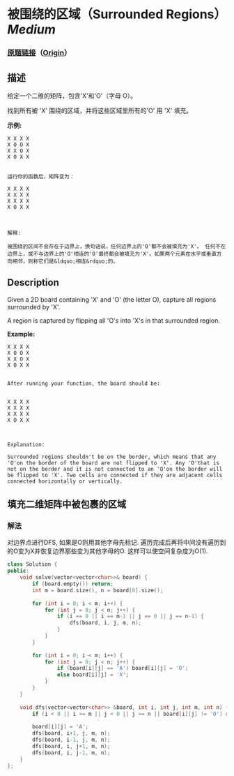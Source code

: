 # 被围绕的区域（Surrounded Regions）*Medium*
### [原题链接](https://leetcode-cn.com/problems/surrounded-regions)（[Origin](https://leetcode.com/problems/surrounded-regions)）
## 描述
给定一个二维的矩阵，包含'X'和'O'（字母 O）。

找到所有被 'X' 围绕的区域，并将这些区域里所有的'O' 用 'X' 填充。

**示例:**
```
X X X X
X O O X
X X O X
X O X X


运行你的函数后，矩阵变为：

X X X X
X X X X
X X X X
X O X X



解释:

被围绕的区间不会存在于边界上，换句话说，任何边界上的'O'都不会被填充为'X'。 任何不在边界上，或不与边界上的'O'相连的'O'最终都会被填充为'X'。如果两个元素在水平或垂直方向相邻，则称它们是&ldquo;相连&rdquo;的。
```

## Description
Given a 2D board containing 'X' and 'O' (the letter O), capture all regions surrounded by
 'X'.

A region is captured by flipping all 'O's into 'X's in that surrounded region.

**Example:**
```
X X X X
X O O X
X X O X
X O X X


After running your function, the board should be:


X X X X
X X X X
X X X X
X O X X



Explanation:

Surrounded regions shouldn't be on the border, which means that any 'O'on the border of the board are not flipped to 'X'. Any 'O'that is not on the border and it is not connected to an 'O'on the border will be flipped to 'X'. Two cells are connected if they are adjacent cells connected horizontally or vertically.
```


## 填充二维矩阵中被包裹的区域
### 解法
对边界点进行DFS, 如果是O则用其他字母先标记. 遍历完成后再将中间没有遍历到的O变为X并恢复边界那些变为其他字母的O. 这样可以使空间复杂度为O(1).
```c++
class Solution {
public:
    void solve(vector<vector<char>>& board) {
        if (board.empty()) return;
        int m = board.size(), n = board[0].size();
        
        for (int i = 0; i < m; i++) {
            for (int j = 0; j < n; j++) {
                if (i == 0 || i == m-1 || j == 0 || j == n-1) {
                    dfs(board, i, j, m, n);
                }
            }
        }
        
        for (int i = 0; i < m; i++) {
            for (int j = 0; j < n; j++) {
                if (board[i][j] == 'A') board[i][j] = 'O';
                else board[i][j] = 'X';
            }
        }
    }
    
    void dfs(vector<vector<char>> &board, int i, int j, int m, int n) {
        if (i < 0 || i >= m || j < 0 || j >= n || board[i][j] != 'O') return;
        
        board[i][j] = 'A';
        dfs(board, i+1, j, m, n);
        dfs(board, i-1, j, m, n);
        dfs(board, i, j+1, m, n);
        dfs(board, i, j-1, m, n);
    }
};
```